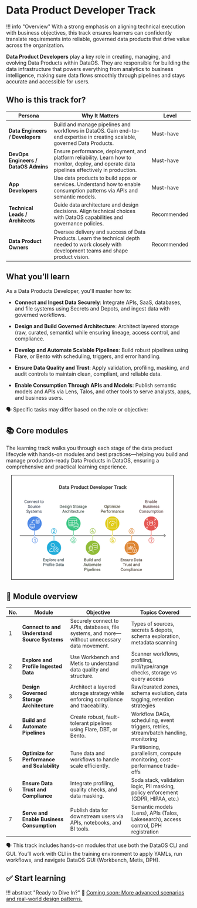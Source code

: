 # Data Product Developer Track

!!! info "Overview"
    With a strong emphasis on aligning technical execution with business objectives, this track ensures learners can confidently translate requirements into reliable, governed data products that drive value across the organization.

**Data Product Developers** play a key role in creating, managing, and evolving Data Products within DataOS. They are responsible for building the data infrastructure that powers everything from analytics to business intelligence, making sure data flows smoothly through pipelines and stays accurate and accessible for users.

## Who is this track for?

| **Persona**                       | **Why It Matters**                                                                                                                              | **Level**        |
|------------------------------|-----------------------------------------------------------------------------------------------------------------------------------------------|--------------|
| **Data Engineers / Developers** | Build and manage pipelines and workflows in DataOS. Gain end-to-end expertise in creating scalable, governed Data Products.                 | Must-have    |
| **DevOps Engineers / DataOS Admins** | Ensure performance, deployment, and platform reliability. Learn how to monitor, deploy, and operate data pipelines effectively in production. | Must-have    |
| **App Developers**           | Use data products to build apps or services. Understand how to enable consumption patterns via APIs and semantic models.                      | Must-have    |
| **Technical Leads / Architects** | Guide data architecture and design decisions. Align technical choices with DataOS capabilities and governance policies.                     | Recommended  |
| **Data Product Owners**      | Oversee delivery and success of Data Products. Learn the technical depth needed to work closely with development teams and shape product vision. | Recommended  |


## What you’ll learn

As a Data Products Developer, you'll master how to:

- **Connect and Ingest Data Securely**: Integrate APIs, SaaS, databases, and file systems using Secrets and Depots, and ingest data with governed workflows.

- **Design and Build Governed Architecture**: Architect layered storage (raw, curated, semantic) while ensuring lineage, access control, and compliance.

- **Develop and Automate Scalable Pipelines**: Build robust pipelines using Flare, or Bento with scheduling, triggers, and error handling.

- **Ensure Data Quality and Trust**: Apply validation, profiling, masking, and audit controls to maintain clean, compliant, and reliable data.

- **Enable Consumption Through APIs and Models**: Publish semantic models and APIs via Lens, Talos, and other tools to serve analysts, apps, and business users.

<aside class="callout">
🗣️ Specific tasks may differ based on the role or objective:
</aside>

## 📚 Core modules

The learning track walks you through each stage of the data product lifecycle with hands-on modules and best practices—helping you build and manage production-ready Data Products in DataOS, ensuring a comprehensive and practical learning experience.

<div style="text-align: left; padding-left: 1em;">
<img src="/learn/about_dp_developer_track/dp_developer_track_1.png" alt="infographics" style="max-width: 90%; height: auto; border: 1px solid #000;">
</div>

## 📘 Module overview

| No. | Module                                | Objective                                                                                  | Topics Covered                                                                                                         |
|-----|----------------------------------------|--------------------------------------------------------------------------------------------|------------------------------------------------------------------------------------------------------------------------|
| 1   | **Connect to and Understand Source Systems** | Securely connect to APIs, databases, file systems, and more—without unnecessary data movement. | Types of sources, secrets & depots, schema exploration, metadata scanning                                             |
| 2   | **Explore and Profile Ingested Data**      | Use Workbench and Metis to understand data quality and structure.                          | Scanner workflows, profiling, null/type/range checks, storage vs query access                                         |
| 3   | **Design Governed Storage Architecture**   | Architect a layered storage strategy while enforcing compliance and traceability.          | Raw/curated zones, schema evolution, data tagging, retention strategies                                               |
| 4   | **Build and Automate Pipelines**           | Create robust, fault-tolerant pipelines using Flare, DBT, or Bento.                        | Workflow DAGs, scheduling, event triggers, retries, stream/batch handling, monitoring                                 |
| 5   | **Optimize for Performance and Scalability** | Tune data and workflows to handle scale efficiently.                                       | Partitioning, parallelism, compute monitoring, cost-performance trade-offs                                            |
| 6   | **Ensure Data Trust and Compliance**       | Integrate profiling, quality checks, and data masking.                                     | Soda stack, validation logic, PII masking, policy enforcement (GDPR, HIPAA, etc.)                                     |
| 7   | **Serve and Enable Business Consumption**  | Publish data for downstream users via APIs, notebooks, and BI tools.                       | Semantic models (Lens), APIs (Talos, Lakesearch), access control, DPH registration                                    |
 
<aside class="callout">
🗣 This track includes hands-on modules that use both the DataOS CLI and GUI. You’ll work with CLI in the training environment to apply YAMLs, run workflows, and navigate DataOS GUI (Workbench, Metis, DPH).
</aside> 

## ✅ Start learning 

!!! abstract "Ready to Dive In?" 
    :rocket: [Coming soon: More advanced scenarios and real-world design patterns.](/learn/about_dp_developer_track/#start-learning)

